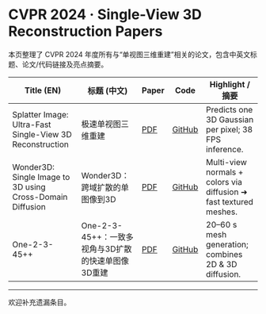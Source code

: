 # CVPR 2024 · Single-View 3D Reconstruction Papers

本页整理了 CVPR 2024 年度所有与“单视图三维重建”相关的论文，包含中英文标题、论文/代码链接及亮点摘要。

| Title (EN) | 标题 (中文) | Paper | Code | Highlight / 摘要 |
|------------|--------------|--------|------|------------------|
| Splatter Image: Ultra-Fast Single-View 3D Reconstruction | 极速单视图三维重建 | [PDF](https://openaccess.thecvf.com/content/CVPR2024/html/Szymanowicz_Splatter_Image_Ultra-Fast_Single-View_3D_Reconstruction_CVPR_2024_paper.html) | [GitHub](https://github.com/szymanowiczs/splatter-image) | Predicts one 3D Gaussian per pixel; 38 FPS inference. |
| Wonder3D: Single Image to 3D using Cross-Domain Diffusion | Wonder3D：跨域扩散的单图像到3D | [PDF](https://openaccess.thecvf.com/content/CVPR2024/html/Long_Wonder3D_Single_Image_to_3D_using_Cross-Domain_Diffusion_CVPR_2024_paper.html) | [GitHub](https://github.com/xxlong0/Wonder3D) | Multi-view normals + colors via diffusion ➜ fast textured meshes. |
| One-2-3-45++ | One-2-3-45++：一致多视角与3D扩散的快速单图像3D重建 | [PDF](https://openaccess.thecvf.com/content/CVPR2024/html/Liu_One-2-3-45_Fast_Single_Image_to_3D_Objects_with_Consistent_Multi-View_CVPR_2024_paper.html) | [GitHub](https://github.com/SUDO-AI-3D/One2345plus) | 20–60 s mesh generation; combines 2D & 3D diffusion. |

---

欢迎补充遗漏条目。
